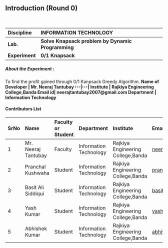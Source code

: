 ## Introduction (Round 0)

<br>

<b>Discipline | <b>INFORMATION TECHNOLOGY
:--|:--|
<b> Lab. | <b>Solve Knapsack problem by Dynamic Programming
<b> Experiment|     <b> 0/1 Knapsack



<h5> About the Experiment : </h5>
To find the profit gained through 0/1 Kanpsack Greedy Algorithm.
<b>Name of Developer | <b> Mr. Neeraj Tantubay
:--|:--|
<b> Institute | <b> Rajkiya Engineering College,Banda
<b> Email id|     <b> neerajtantubay2007@gmail.com
<b> Department | Information Technology

#### Contributors List

SrNo | Name | Faculty or Student | Department| Institute | Email id
:--|:--|:--|:--|:--|:--|
1 |  Mr. Neeraj Tantubay | Faculty |Information Technology |  Rajkiya Engineering College,Banda | neerajtantubay2007@gmail.com
2 | Pranchal Kushwaha | Student | Information Technology | Rajkiya Engineering College,Banda | pranchalkushwaha1998@gmail.com
3 | Basit Ali Siddiqui | Student |  Information Technology | Rajkiya Engineering College,Banda | basitali971999@gmail.com
4 | Yash Kumar  | Student |   Information Technology | Rajkiya Engineering College,Banda | yashofficial0023@gmail.com
5 | Abhishek Kumar  | Student |  Information Technology | Rajkiya Engineering College,Banda | abhiverma6717@gmail.com


<br>
